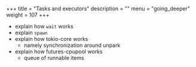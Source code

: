 +++
title = "Tasks and executors"
description = ""
menu = "going_deeper"
weight = 107
+++

* explain how `wait` works
* explain `spawn`
* explain how tokio-core works
  * namely synchronization around unpark
* explain how futures-cpupool works
  * queue of runnable items
